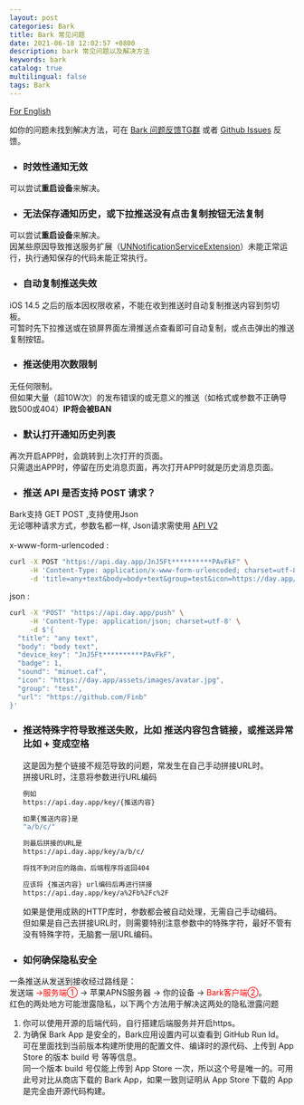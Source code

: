 ```yaml
---
layout: post
categories: Bark
title: Bark 常见问题
date: 2021-06-18 12:02:57 +0800
description: bark 常见问题以及解决方法
keywords: bark
catalog: true
multilingual: false
tags: Bark
---
```


<a href="https://github.com/Finb/Bark/blob/master/README.en.md">For English</a>
<br/>

如你的问题未找到解决方法，可在 [Bark 问题反馈TG群](https://t.me/joinchat/OsCbLzovUAE0YjY1) 或者 [Github Issues](https://github.com/Finb/Bark/issues) 反馈。<br>

* ### 时效性通知无效
可以尝试<b>重启设备</b>来解决。

* ### 无法保存通知历史，或下拉推送没有点击复制按钮无法复制
可以尝试<b>重启设备</b>来解决。<br />
因某些原因导致推送服务扩展（[UNNotificationServiceExtension](https://developer.apple.com/documentation/usernotifications/unnotificationserviceextension)）未能正常运行，执行通知保存的代码未能正常执行。


* ### 自动复制推送失效
iOS 14.5 之后的版本因权限收紧，不能在收到推送时自动复制推送内容到剪切板。<br/>
可暂时先下拉推送或在锁屏界面左滑推送点查看即可自动复制，或点击弹出的推送复制按钮。


* ### 推送使用次数限制
无任何限制。<br>
但如果大量（超10W次）的发布错误的或无意义的推送（如格式或参数不正确导致500或404）<b>IP将会被BAN</b>


* ### 默认打开通知历史列表
再次开启APP时，会跳转到上次打开的页面。<br />
只需退出APP时，停留在历史消息页面，再次打开APP时就是历史消息页面。


* ### 推送 API 是否支持 POST 请求？
Bark支持 GET POST ,支持使用Json<br>
无论哪种请求方式，参数名都一样, Json请求需使用 [API V2](https://github.com/Finb/bark-server/blob/master/docs/API_V2.md)
<br><br>x-www-form-urlencoded :
```sh
curl -X POST "https://api.day.app/JnJ5Ft**********PAvFkF" \
     -H 'Content-Type: application/x-www-form-urlencoded; charset=utf-8' \
     -d 'title=any+text&body=body+text&group=test&icon=https://day.app/assets/images/avatar.jpg'
```
json :
```sh
curl -X "POST" "https://api.day.app/push" \
     -H 'Content-Type: application/json; charset=utf-8' \
     -d $'{
  "title": "any text",
  "body": "body text",
  "device_key": "JnJ5Ft**********PAvFkF",
  "badge": 1,
  "sound": "minuet.caf",
  "icon": "https://day.app/assets/images/avatar.jpg",
  "group": "test",
  "url": "https://github.com/Finb"
}'
```


* ### 推送特殊字符导致推送失败，比如 推送内容包含链接，或推送异常 比如 + 变成空格
    这是因为整个链接不规范导致的问题，常发生在自己手动拼接URL时。<br>
拼接URL时，注意将参数进行URL编码 

	```sh
    例如
    https://api.day.app/key/{推送内容}

    如果{推送内容}是
    "a/b/c/"

    则最后拼接的URL是
    https://api.day.app/key/a/b/c/

    将找不到对应的路由，后端程序将返回404

    应该将 {推送内容} url编码后再进行拼接
    https://api.day.app/key/a%2Fb%2Fc%2F
    ```

    如果是使用成熟的HTTP库时，参数都会被自动处理，无需自己手动编码。<br>
    但如果是自己去拼接URL时，则需要特别注意参数中的特殊字符，最好不管有没有特殊字符，无脑套一层URL编码。

* ### 如何确保隐私安全
一条推送从发送到接收经过路线是：<br>
发送端 <font color='red'> →服务端①</font> → 苹果APNS服务器 → 你的设备 → <font color='red'>Bark客户端②</font>。<br>
红色的两处地方可能泄露隐私，以下两个方法用于解决这两处的隐私泄露问题<br>
1. 你可以使用开源的后端代码，自行搭建后端服务并开启https。
2. 为确保 Bark App 是安全的，Bark应用设置内可以查看到 GitHub Run Id。 <br>
可在里面找到当前版本构建所使用的配置文件、编译时的源代码、上传到 App Store 的版本 build 号 等等信息。<br>
同一个版本 build 号仅能上传到 App Store 一次，所以这个号是唯一的。可用此号对比从商店下载的 Bark App，如果一致则证明从 App Store 下载的 App 是完全由开源代码构建。
